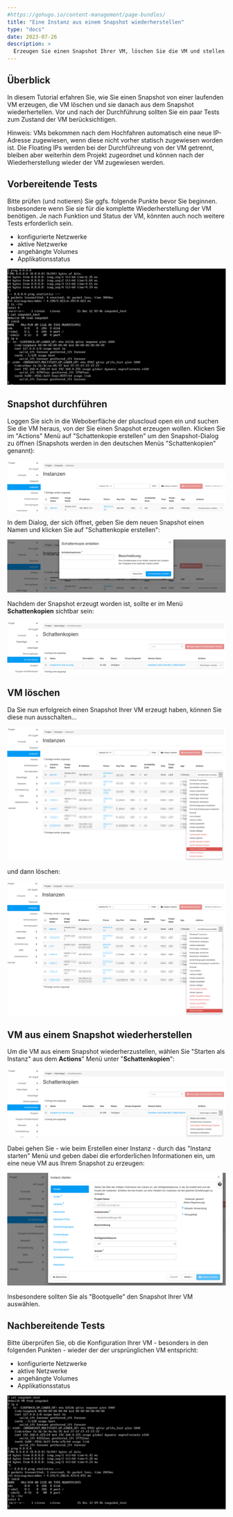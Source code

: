 ```yaml
---
#https://gohugo.io/content-management/page-bundles/
title: "Eine Instanz aus einem Snapshot wiederherstellen"
type: "docs"
date: 2023-07-26
description: >
  Erzeugen Sie einen Snapshot Ihrer VM, löschen Sie die VM und stellen Sie sie wieder her
---
```


## Überblick

In diesem Tutorial erfahren Sie, wie Sie einen Snapshot von einer laufenden VM erzeugen, die VM löschen und sie danach aus dem Snapshot wiederhertellen. Vor und nach der Durchführung sollten Sie ein paar Tests zum Zustand der VM berücksichtigen. 

Hinweis: VMs bekommen nach dem Hochfahren automatisch eine neue IP-Adresse zugewiesen, wenn diese nicht vorher statisch zugewiesen worden ist. Die Floating IPs werden bei der Durchführeung von der VM getrennt, bleiben aber weiterhin dem Projekt zugeordnet und können nach der Wiederherstellung wieder der VM zugewiesen werden.  

## Vorbereitende Tests

Bitte prüfen (und notieren) Sie ggfs. folgende Punkte bevor Sie beginnen. Insbesondere wenn Sie sie für die komplette Wiederherstellung der VM benötigen. Je nach Funktion und Status der VM, könnten auch noch weitere Tests erforderlich sein.

* konfigurierte Netzwerke
* aktive Netzwerke
* angehängte Volumes
* Applikationsstatus

![Screenshot der Console der VM vor dem Löschen](screenshot-console-1.png)

## Snapshot durchführen

Loggen Sie sich in die Weboberfläche der pluscloud open ein und suchen Sie die VM heraus, von der Sie einen Snapshot erzeugen wollen. Klicken Sie im "Actions" Menü auf "Schattenkopie erstellen" um den Snapshot-Dialog zu öffnen (Snapshots werden in den deutschen Menüs "Schattenkopien" genannt):

![Screenshot des Instanzen Menüs](create-snapshot.png)

In dem Dialog, der sich öffnet, geben Sie dem neuen Snapshot einen Namen und klicken Sie auf "Schattenkopie erstellen":

![Screenshot des Schattenkopie Dialogs](snapshot-menu.png)

Nachdem der Snapshot erzeugt worden ist, sollte er im Menü **Schattenkopien** sichtbar sein:

![Screenshot der Snapshotübersicht](snapshots-list.png)

## VM löschen

Da Sie nun erfolgreich einen Snapshot Ihrer VM erzeugt haben, können Sie diese nun ausschalten... 

![Screenshot des "Instanz ausschalten" Dialogs](shut-off-instance.png)

und dann löschen:

![Screenshot des "Instanz löschen" Dialogs](delete-instance.png)

## VM aus einem Snapshot wiederherstellen

Um die VM aus einem Snapshot wiederherzustellen, wählen Sie "Starten als Instanz" aus dem **Actions**" Menü unter "**Schattenkopien**":

![Screenshot der Snapshot Actions](launch-as-instance.png)

Dabei gehen Sie - wie beim Erstellen einer Instanz - durch das "Instanz starten" Menü und geben dabei die erforderlichen Informationen ein, um eine neue VM aus Ihrem Snapshot zu erzeugen:

![Screenshot des Instanz starten Dialogs](launch-instance-menu.png)

Insbesondere sollten Sie als "Bootquelle" den Snapshot Ihrer VM auswählen.

## Nachbereitende Tests

Bitte überprüfen Sie, ob die Konfiguration Ihrer VM - besonders in den folgenden Punkten - wieder der der ursprünglichen VM entspricht:

* konfigurierte Netzwerke
* aktive Netzwerke
* angehängte Volumes
* Applikationsstatus

![Screenshot der Instanz Console](screenshot-console-2.png)

